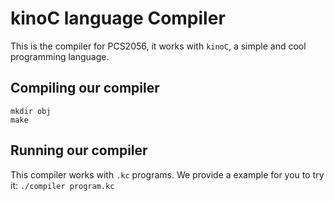 # kinoC language Compiler  

This is the compiler for PCS2056, it works with `kinoC`, a simple and cool programming language.

## Compiling our compiler

    mkdir obj
    make

## Running our compiler
This compiler works with `.kc` programs. We provide a example for you to try it:
  `./compiler program.kc`
